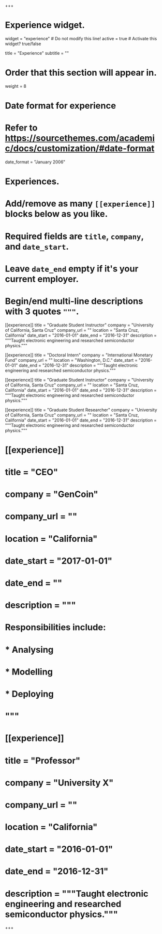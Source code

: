 +++
# Experience widget.
widget = "experience"  # Do not modify this line!
active = true  # Activate this widget? true/false

title = "Experience"
subtitle = ""

# Order that this section will appear in.
weight = 8

# Date format for experience
#   Refer to https://sourcethemes.com/academic/docs/customization/#date-format
date_format = "January 2006"

# Experiences.
#   Add/remove as many `[[experience]]` blocks below as you like.
#   Required fields are `title`, `company`, and `date_start`.
#   Leave `date_end` empty if it's your current employer.
#   Begin/end multi-line descriptions with 3 quotes `"""`.

[[experience]]
  title = "Graduate Student Instructor"
  company = "University of California, Santa Cruz"
  company_url = ""
  location = "Santa Cruz, California"
  date_start = "2016-01-01"
  date_end = "2016-12-31"
  description = """Taught electronic engineering and researched semiconductor physics."""

[[experience]]
  title = "Doctoral Intern"
  company = "International Monetary Fund"
  company_url = ""
  location = "Washington, D.C."
  date_start = "2016-01-01"
  date_end = "2016-12-31"
  description = """Taught electronic engineering and researched semiconductor physics."""

[[experience]]
  title = "Graduate Student Instructor"
  company = "University of California, Santa Cruz"
  company_url = ""
  location = "Santa Cruz, California"
  date_start = "2016-01-01"
  date_end = "2016-12-31"
  description = """Taught electronic engineering and researched semiconductor physics."""

[[experience]]
  title = "Graduate Student Researcher"
  company = "University of California, Santa Cruz"
  company_url = ""
  location = "Santa Cruz, California"
  date_start = "2016-01-01"
  date_end = "2016-12-31"
  description = """Taught electronic engineering and researched semiconductor physics."""



# [[experience]]
#   title = "CEO"
#   company = "GenCoin"
#   company_url = ""
#   location = "California"
#   date_start = "2017-01-01"
#   date_end = ""
#   description = """
#   Responsibilities include:
#   
#   * Analysing
#   * Modelling
#   * Deploying
#   """

# [[experience]]
#   title = "Professor"
#   company = "University X"
#   company_url = ""
#   location = "California"
#   date_start = "2016-01-01"
#   date_end = "2016-12-31"
#   description = """Taught electronic engineering and researched semiconductor physics."""

+++
